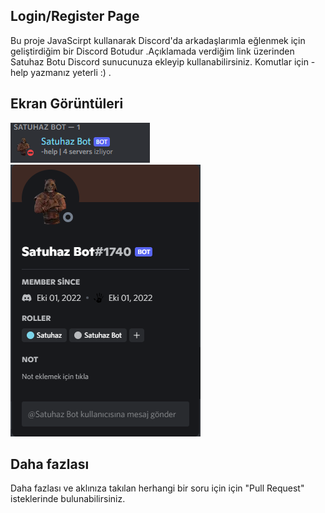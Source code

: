 ## Login/Register Page

Bu proje JavaScirpt kullanarak Discord'da arkadaşlarımla eğlenmek için geliştirdiğim bir Discord Botudur .Açıklamada verdiğim link üzerinden Satuhaz Botu Discord sunucunuza ekleyip kullanabilirsiniz. Komutlar için -help yazmanız yeterli :) .

## Ekran Görüntüleri

<div>
  <img src="https://github.com/ahmetenesbahar/discord-bot-satuhaz/blob/main/screenshots/Satuhaz%20Bot(1).png">
<br>
  <img src="https://github.com/ahmetenesbahar/discord-bot-satuhaz/blob/main/screenshots/Satuhaz%20Bot.png">

</div>

## Daha fazlası

Daha fazlası ve aklınıza takılan herhangi bir soru için için "Pull Request" isteklerinde bulunabilirsiniz.
